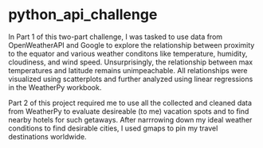 # python_api_challenge

In Part 1 of this two-part challenge, I was tasked to use data from OpenWeatherAPI and Google to explore the relationship between proximity to the equator and various weather conditons like temperature, humidity, cloudiness, and wind speed. Unsurprisingly, the relationship between max temperatures and latitude remains unimpeachable. All relationships were visualized using scatterplots and further analyzed using linear regressions in the WeatherPy workbook.

Part 2 of this project required me to use all the collected and cleaned data from WeatherPy to evaluate desireable (to me) vacation spots and to find nearby hotels for such getaways. After narrrowing down my ideal weather conditions to find desirable cities, I used gmaps to pin my travel destinations worldwide.

